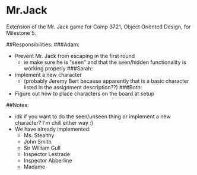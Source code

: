 # Mr.Jack
Extension of the Mr. Jack game for Comp 3721, Object Oriented Design, for Milestone 5.

##Responsibilities:
###Adam:
- Prevent Mr. Jack from escaping in the first round
  - ie make sure he is "seen" and that the seen/hidden functionality is working properly
###Sarah:
- implement a new character 
  - (probably Jeremy Bert because apparently that is a basic character listed in the assignment description??)
###Both:
- Figure out how to place characters on the board at setup

##Notes:
- idk if you want to do the seen/unseen thing or implement a new character? I'm chill either way :)
- We have already implemented:
  - Ms. Stealthy
  - John Smith
  - Sir William Gull
  - Inspector Lestrade
  - Inspector Abberline
  - Madame